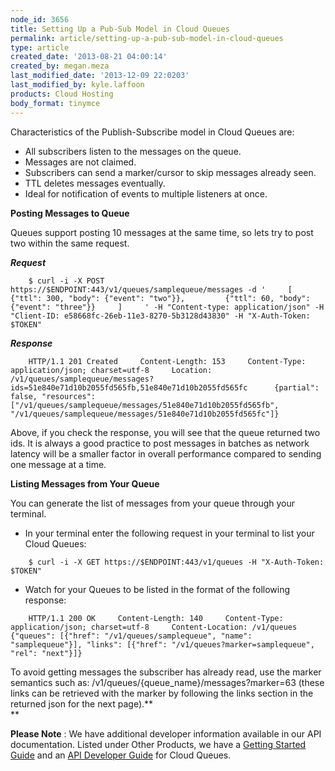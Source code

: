 ```yaml
---
node_id: 3656
title: Setting Up a Pub-Sub Model in Cloud Queues
permalink: article/setting-up-a-pub-sub-model-in-cloud-queues
type: article
created_date: '2013-08-21 04:00:14'
created_by: megan.meza
last_modified_date: '2013-12-09 22:0203'
last_modified_by: kyle.laffoon
products: Cloud Hosting
body_format: tinymce
---
```


Characteristics of the Publish-Subscribe model in Cloud Queues are:

-   All subscribers listen to the messages on the queue.
-   Messages are not claimed.
-   Subscribers can send a marker/cursor to skip messages already seen.
-   TTL deletes messages eventually.
-   Ideal for notification of events to multiple listeners at once.

**Posting Messages to Queue**

Queues support posting 10 messages at the same time, so lets try to post
two within the same request.

***Request***

        $ curl -i -X POST https://$ENDPOINT:443/v1/queues/samplequeue/messages -d '     [            {"ttl": 300, "body": {"event": "two"}},         {"ttl": 60, "body": {"event": "three"}}     ]     ' -H "Content-type: application/json" -H "Client-ID: e58668fc-26eb-11e3-8270-5b3128d43830" -H "X-Auth-Token: $TOKEN"

***Response***

        HTTP/1.1 201 Created     Content-Length: 153     Content-Type: application/json; charset=utf-8     Location: /v1/queues/samplequeue/messages?ids=51e840e71d10b2055fd565fb,51e840e71d10b2055fd565fc      {partial": false, "resources": ["/v1/queues/samplequeue/messages/51e840e71d10b2055fd565fb", "/v1/queues/samplequeue/messages/51e840e71d10b2055fd565fc"]}

Above, if you check the response, you will see that the queue returned
two ids. It is always a good practice to post messages in batches as
network latency will be a smaller factor in overall performance compared
to sending one message at a time.

**Listing Messages from Your Queue**

You can generate the list of messages from your queue through your
terminal.

-   In your terminal enter the following request in your terminal to
    list your Cloud Queues:

<!-- -->

        $ curl -i -X GET https://$ENDPOINT:443/v1/queues -H "X-Auth-Token: $TOKEN"

-   Watch for your Queues to be listed in the format of the following
    response:

<!-- -->

        HTTP/1.1 200 OK     Content-Length: 140     Content-Type: application/json; charset=utf-8     Content-Location: /v1/queues  {"queues": [{"href": "/v1/queues/samplequeue", "name": "samplequeue"}], "links": [{"href": "/v1/queues?marker=samplequeue", "rel": "next"}]}

To avoid getting messages the subscriber has already read, use the
marker semantics such as: /v1/queues/{queue\_name}/messages?marker=63 
(these links can be retrieved with the marker by following the links
section in the returned json for the next page).**\
**

**Please Note** : We have additional developer information available in
our API documentation. Listed under Other Products, we have a [Getting
Started
Guide](http://docs.rackspace.com/queues/api/v1.0/cq-gettingstarted/content/DB_Overview.html)
and an [API Developer
Guide](http://docs.rackspace.com/queues/api/v1.0/cq-devguide/content/overview.html)
for Cloud Queues.

